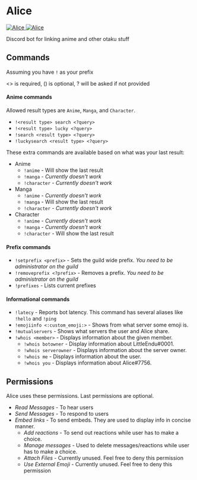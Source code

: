 # Alice
<a href="https://discordbots.org/bot/354974625593032704" >
  <img src="https://discordbots.org/api/widget/servers/354974625593032704.svg?noavatar=true" alt="Alice" />
</a>
<a href="https://discordbots.org/bot/354974625593032704" >
  <img src="https://discordbots.org/api/widget/lib/354974625593032704.svg?noavatar=true" alt="Alice" />
</a>

Discord bot for linking anime and other otaku stuff

## Commands
Assuming you have ``!`` as your prefix

<> is required, () is optional, ? will be asked if not provided


#### Anime commands

Allowed result types are ``Anime``, ``Manga``, and ``Character``.

* ``!<result type> search <?query>``
* ``!<result type> lucky <?query>``
* ``!search <result type> <?query>``
* ``!luckysearch <result type> <?query>``

These extra commands are available based on what was your last result:
* Anime
  * ``!anime`` - Will show the last result
  * ``!manga`` - *Currently doesn't work*
  * ``!character`` - *Currently doesn't work*
* Manga
  * ``!anime`` - *Currently doesn't work*
  * ``!manga`` - Will show the last result
  * ``!character`` - *Currently doesn't work*
* Character
  * ``!anime`` - *Currently doesn't work*
  * ``!manga`` - *Currently doesn't work*
  * ``!character`` - Will show the last result

#### Prefix commands
* ``!setprefix <prefix>`` - Sets the guild wide prefix. *You need to be administrator on the guild*
* ``!removeprefix <?prefix>`` - Removes a prefix. *You need to be administrator on the guild*
* ``!prefixes`` - Lists current prefixes

#### Informational commands
* ``!latecy`` - Reports bot latency. This command has several aliases like ``!hello`` and ``!ping``
* ``!emojiinfo <:custom_emoji:>`` - Shows from what server some emoji is.
* ``!mutualservers`` - Shows what servers the user and Alice share.
* ``!whois <member>`` - Displays information about the given member.
  * ``!whois botowner`` - Display information about LittleEndu#0001.
  * ``!whois serverowner`` - Displays information about the server owner.
  * ``!whois me`` - Displays information about the user.
  * ``!whois you`` - Displays information about Alice#7756.
  
 ## Permissions
 Alice uses these permissions. Last permissions are optional.
 
 * *Read Messages* - To hear users
 * *Send Messages* - To respond to users
 * *Embed links* - To send embeds. They are used to display info in concise manner.
    * *Add reactions* - To send out reactions while user has to make a choice.
    * *Manage messages* - Used to delete messages/reactions while user has to make a choice.
    * *Attach Files* - Currently unused. Feel free to deny this permission
    * *Use External Emoji* - Currently unused. Feel free to deny this permission